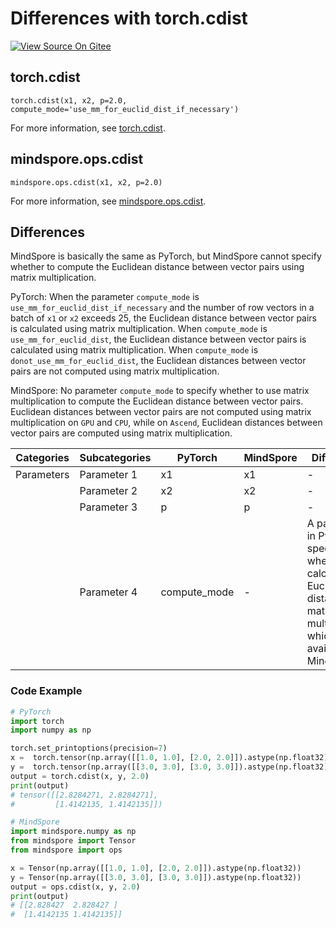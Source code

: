 # Differences with torch.cdist

[![View Source On Gitee](https://mindspore-website.obs.cn-north-4.myhuaweicloud.com/website-images/master/resource/_static/logo_source_en.svg)](https://gitee.com/mindspore/docs/blob/master/docs/mindspore/source_en/note/api_mapping/pytorch_diff/cdist.md)

## torch.cdist

```text
torch.cdist(x1, x2, p=2.0, compute_mode='use_mm_for_euclid_dist_if_necessary')
```

For more information, see [torch.cdist](https://pytorch.org/docs/1.8.1/generated/torch.cdist.html).

## mindspore.ops.cdist

```text
mindspore.ops.cdist(x1, x2, p=2.0)
```

For more information, see [mindspore.ops.cdist](https://mindspore.cn/docs/en/master/api_python/ops/mindspore.ops.cdist.html).

## Differences

MindSpore is basically the same as PyTorch, but MindSpore cannot specify whether to compute the Euclidean distance between vector pairs using matrix multiplication.

PyTorch: When the parameter `compute_mode` is ``use_mm_for_euclid_dist_if_necessary`` and the number of row vectors in a batch of `x1` or `x2` exceeds 25, the Euclidean distance between vector pairs is calculated using matrix multiplication. When `compute_mode` is ``use_mm_for_euclid_dist``, the Euclidean distance between vector pairs is calculated using matrix multiplication. When `compute_mode` is ``donot_use_mm_for_euclid_dist``, the Euclidean distances between vector pairs are not computed using matrix multiplication.

MindSpore: No parameter `compute_mode` to specify whether to use matrix multiplication to compute the Euclidean distance between vector pairs. Euclidean distances between vector pairs are not computed using matrix multiplication on ``GPU`` and ``CPU``, while on ``Ascend``, Euclidean distances between vector pairs are computed using matrix multiplication.

| Categories | Subcategories | PyTorch | MindSpore | Differences  |
| --- |---------------|---------| --- |-------------|
| Parameters | Parameter 1 |x1 | x1 | -  |
| | Parameter 2 | x2 | x2 | - |
|  | Parameter 3 | p | p | - |
| | Parameter 4 | compute_mode | - | A parameter in PyTorch specifying whether to calculate Euclidean distances by matrix multiplication, which is not available in MindSpore |

### Code Example

```python
# PyTorch
import torch
import numpy as np

torch.set_printoptions(precision=7)
x =  torch.tensor(np.array([[1.0, 1.0], [2.0, 2.0]]).astype(np.float32))
y =  torch.tensor(np.array([[3.0, 3.0], [3.0, 3.0]]).astype(np.float32))
output = torch.cdist(x, y, 2.0)
print(output)
# tensor([[2.8284271, 2.8284271],
#         [1.4142135, 1.4142135]])

# MindSpore
import mindspore.numpy as np
from mindspore import Tensor
from mindspore import ops

x = Tensor(np.array([[1.0, 1.0], [2.0, 2.0]]).astype(np.float32))
y = Tensor(np.array([[3.0, 3.0], [3.0, 3.0]]).astype(np.float32))
output = ops.cdist(x, y, 2.0)
print(output)
# [[2.828427  2.828427 ]
#  [1.4142135 1.4142135]]

```
